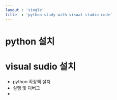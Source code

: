 ```yaml
---
layout : 'single'
title  : 'python study with visual studio code'
---
```


# python 설치
# visual sudio 설치
  - python 확장팩 설치
  - 실행 및 디버그
  - 
